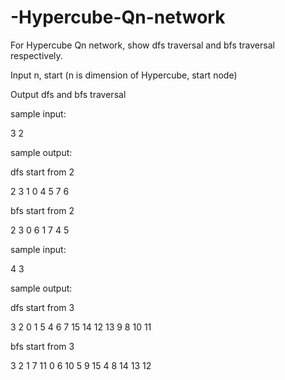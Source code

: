 # -Hypercube-Qn-network
For Hypercube Qn network, show dfs traversal and bfs traversal respectively.

Input n, start  (n is dimension of Hypercube, start node)

Output dfs and bfs traversal

sample input:

3 2

sample output:

dfs start from 2

 2 3 1 0 4 5 7 6
 
bfs start from 2

 2 3 0 6 1 7 4 5

sample input:

4 3

sample output:

dfs start from 3

 3 2 0 1 5 4 6 7 15 14 12 13 9 8 10 11
 
bfs start from 3

 3 2 1 7 11 0 6 10 5 9 15 4 8 14 13 12
